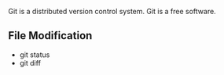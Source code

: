 Git is a distributed version control system.
Git is a free software.

## File Modification

- git status
- git diff
